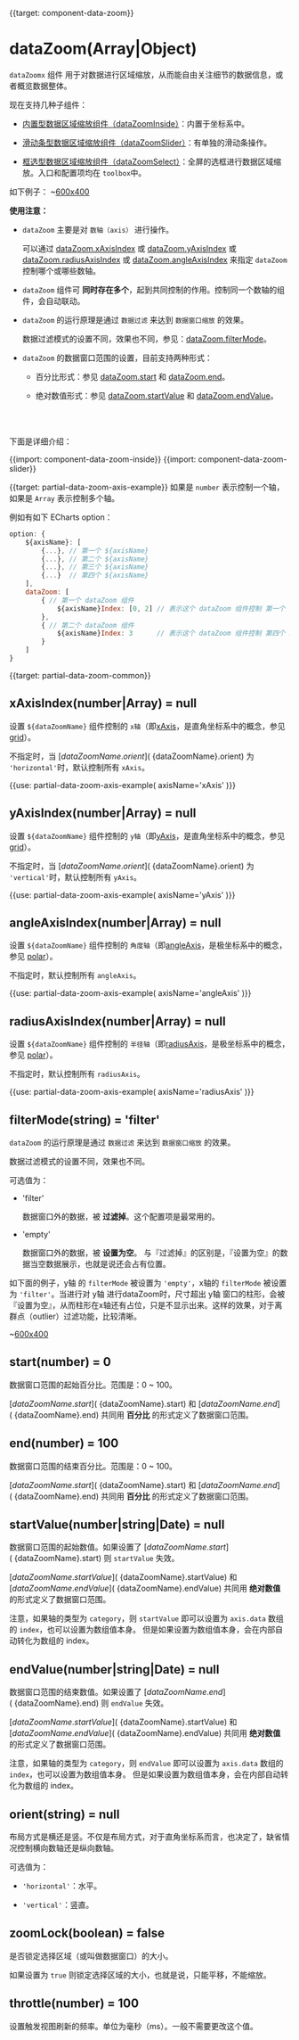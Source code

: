 
{{target: component-data-zoom}}

# dataZoom(Array|Object)


`dataZoomx` 组件 用于对数据进行区域缩放，从而能自由关注细节的数据信息，或者概览数据整体。


现在支持几种子组件：

+ [内置型数据区域缩放组件（dataZoomInside）](~dataZoom-inside)：内置于坐标系中。

+ [滑动条型数据区域缩放组件（dataZoomSlider）](~dataZoom-slider)：有单独的滑动条操作。

+ [框选型数据区域缩放组件（dataZoomSelect）](~toolbox.feature.dataZoom)：全屏的选框进行数据区域缩放。入口和配置项均在 `toolbox`中。


如下例子：
~[600x400](${galleryViewPath}doc-example/scatter-dataZoom-all&edit=1&reset=1)



**使用注意：**

+ `dataZoom` 主要是对 `数轴（axis）` 进行操作。

    可以通过 [dataZoom.xAxisIndex](~dataZoom.xAxisIndex) 或 [dataZoom.yAxisIndex](~dataZoom.yAxisIndex) 或 [dataZoom.radiusAxisIndex](~dataZoom.radiusAxisIndex) 或 [dataZoom.angleAxisIndex](~dataZoom.angleAxisIndex) 来指定 `dataZoom` 控制哪个或哪些数轴。

+ `dataZoom` 组件可 **同时存在多个**，起到共同控制的作用。控制同一个数轴的组件，会自动联动。

+ `dataZoom` 的运行原理是通过 `数据过滤` 来达到 `数据窗口缩放` 的效果。

    数据过滤模式的设置不同，效果也不同，参见：[dataZoom.filterMode](~dataZoom.filterMode)。

+ `dataZoom` 的数据窗口范围的设置，目前支持两种形式：

    + 百分比形式：参见 [dataZoom.start](~dataZoom.start) 和 [dataZoom.end](~dataZoom.end)。

    + 绝对数值形式：参见 [dataZoom.startValue](~dataZoom.startValue) 和 [dataZoom.endValue](~dataZoom.endValue)。


<br>
<br>


下面是详细介绍：



{{import: component-data-zoom-inside}}
{{import: component-data-zoom-slider}}






{{target: partial-data-zoom-axis-example}}
如果是 `number` 表示控制一个轴，如果是 `Array` 表示控制多个轴。

例如有如下 ECharts option：

```javascript
option: {
    ${axisName}: [
        {...}, // 第一个 ${axisName}
        {...}, // 第二个 ${axisName}
        {...}, // 第三个 ${axisName}
        {...}  // 第四个 ${axisName}
    ],
    dataZoom: [
        { // 第一个 dataZoom 组件
            ${axisName}Index: [0, 2] // 表示这个 dataZoom 组件控制 第一个 和 第三个 ${axisName}
        },
        { // 第二个 dataZoom 组件
            ${axisName}Index: 3      // 表示这个 dataZoom 组件控制 第四个 ${axisName}
        }
    ]
}
```




{{target: partial-data-zoom-common}}



## xAxisIndex(number|Array) = null

设置 `${dataZoomName}` 组件控制的 `x轴`（即[xAxis](~xAxis)，是直角坐标系中的概念，参见 [grid](~grid)）。

不指定时，当 [${dataZoomName}.orient](~${dataZoomName}.orient) 为 `'horizontal'`时，默认控制所有 `xAxis`。

{{use: partial-data-zoom-axis-example(
    axisName='xAxis'
)}}


## yAxisIndex(number|Array) = null

设置 `${dataZoomName}` 组件控制的 `y轴`（即[yAxis](~yAxis)，是直角坐标系中的概念，参见 [grid](~grid)）。

不指定时，当 [${dataZoomName}.orient](~${dataZoomName}.orient) 为 `'vertical'`时，默认控制所有 `yAxis`。

{{use: partial-data-zoom-axis-example(
    axisName='yAxis'
)}}


## angleAxisIndex(number|Array) = null


设置 `${dataZoomName}` 组件控制的 `角度轴`（即[angleAxis](~angleAxis)，是极坐标系中的概念，参见 [polar](~polar)）。

不指定时，默认控制所有 `angleAxis`。

{{use: partial-data-zoom-axis-example(
    axisName='angleAxis'
)}}


## radiusAxisIndex(number|Array) = null

设置 `${dataZoomName}` 组件控制的 `半径轴`（即[radiusAxis](~radiusAxis)，是极坐标系中的概念，参见 [polar](~polar)）。

不指定时，默认控制所有 `radiusAxis`。

{{use: partial-data-zoom-axis-example(
    axisName='radiusAxis'
)}}


## filterMode(string) = 'filter'

`dataZoom` 的运行原理是通过 `数据过滤` 来达到 `数据窗口缩放` 的效果。

数据过滤模式的设置不同，效果也不同。

可选值为：

+ 'filter'

    数据窗口外的数据，被 **过滤掉**。这个配置项是最常用的。

+ 'empty'

    数据窗口外的数据，被 **设置为空**。
    与『过滤掉』的区别是，『设置为空』的数据当空数据展示，也就是说还会占有位置。

如下面的例子，y轴 的 `filterMode` 被设置为 `'empty'`，x轴的 `filterMode` 被设置为 `'filter'`。当进行对 y轴 进行dataZoom时，尺寸超出 y轴 窗口的柱形，会被『设置为空』，从而柱形在x轴还有占位，只是不显示出来。这样的效果，对于离群点（outlier）过滤功能，比较清晰。

~[600x400](${galleryViewPath}doc-example/bar-dataZoom-filterMode&edit=1&reset=1)


## start(number) = 0

数据窗口范围的起始百分比。范围是：0 ~ 100。

[${dataZoomName}.start](~${dataZoomName}.start) 和 [${dataZoomName}.end](~${dataZoomName}.end) 共同用 **百分比** 的形式定义了数据窗口范围。


## end(number) = 100

数据窗口范围的结束百分比。范围是：0 ~ 100。

[${dataZoomName}.start](~${dataZoomName}.start) 和 [${dataZoomName}.end](~${dataZoomName}.end) 共同用 **百分比** 的形式定义了数据窗口范围。


## startValue(number|string|Date) = null

数据窗口范围的起始数值。如果设置了 [${dataZoomName}.start](~${dataZoomName}.start) 则 `startValue` 失效。

[${dataZoomName}.startValue](~${dataZoomName}.startValue) 和 [${dataZoomName}.endValue](~${dataZoomName}.endValue) 共同用 **绝对数值** 的形式定义了数据窗口范围。

注意，如果轴的类型为 `category`，则 `startValue` 即可以设置为 `axis.data` 数组的 `index`，也可以设置为数组值本身。
但是如果设置为数组值本身，会在内部自动转化为数组的 index。


## endValue(number|string|Date) = null

数据窗口范围的结束数值。如果设置了 [${dataZoomName}.end](~${dataZoomName}.end) 则 `endValue` 失效。

[${dataZoomName}.startValue](~${dataZoomName}.startValue) 和 [${dataZoomName}.endValue](~${dataZoomName}.endValue) 共同用 **绝对数值** 的形式定义了数据窗口范围。

注意，如果轴的类型为 `category`，则 `endValue` 即可以设置为 `axis.data` 数组的 `index`，也可以设置为数组值本身。
但是如果设置为数组值本身，会在内部自动转化为数组的 index。


## orient(string) = null

布局方式是横还是竖。不仅是布局方式，对于直角坐标系而言，也决定了，缺省情况控制横向数轴还是纵向数轴。

可选值为：

+ `'horizontal'`：水平。

+ `'vertical'`：竖直。


## zoomLock(boolean) = false

是否锁定选择区域（或叫做数据窗口）的大小。

如果设置为 `true` 则锁定选择区域的大小，也就是说，只能平移，不能缩放。


## throttle(number) = 100

设置触发视图刷新的频率。单位为毫秒（ms）。一般不需要更改这个值。

